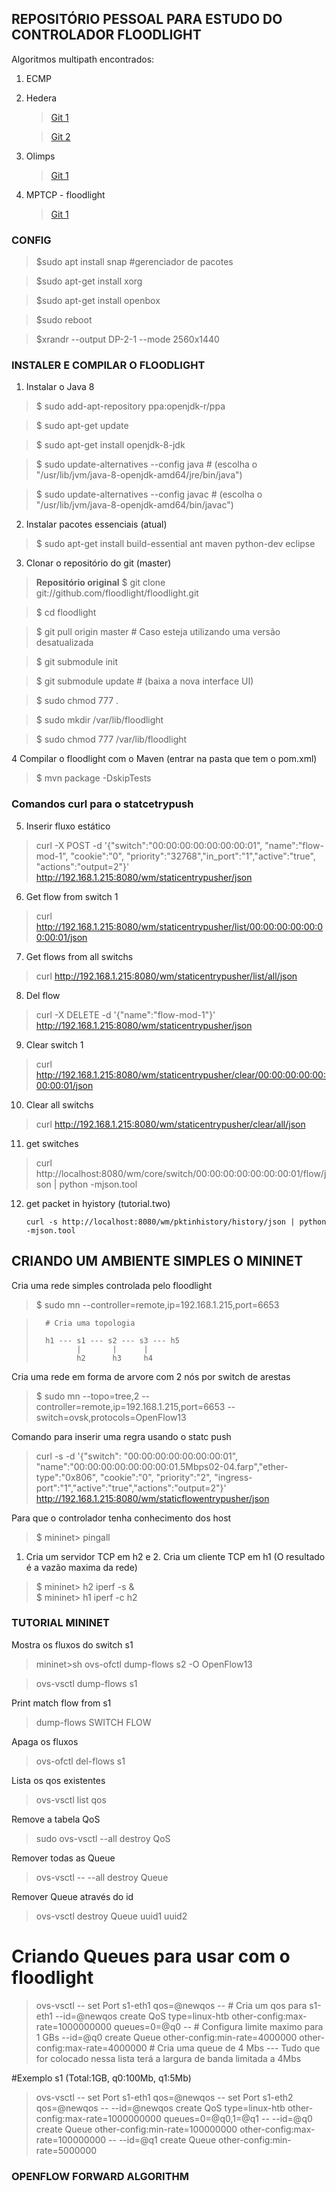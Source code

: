 <h2>REPOSITÓRIO PESSOAL PARA ESTUDO DO CONTROLADOR FLOODLIGHT</h2>



Algoritmos multipath encontrados:

1. ECMP

2. Hedera 
	
	>[Git 1](https://github.com/vishalshubham/Multipath-Hedera-system-in-Floodlight-controller/tree/5e71970f4025201f6670bbe8bd56f76f4b30e062/src/main/java/net/floodlightcontroller/hedera)
	
	>[Git 2](https://github.com/strategist333/hedera)

3. Olimps
			
	>[Git 1](https://github.com/IstanbulBoy/floodlight-olimps)

4. MPTCP - floodlight
			
	>[Git 1](https://github.com/zsavvas/MPTCP-aware-SDN)


<h3> CONFIG </h3>


>$sudo apt install snap #gerenciador de pacotes

>$sudo apt-get install xorg

>$sudo apt-get install openbox

>$sudo reboot

>$xrandr --output DP-2-1 --mode 2560x1440


<h3>INSTALER E COMPILAR O FLOODLIGHT</h3>

	
1.  Instalar o Java 8

>$ sudo add-apt-repository ppa:openjdk-r/ppa

>$ sudo apt-get update

>$ sudo apt-get install openjdk-8-jdk

>$ sudo update-alternatives --config java     # (escolha o "/usr/lib/jvm/java-8-openjdk-amd64/jre/bin/java")

>$ sudo update-alternatives --config javac    # (escolha o "/usr/lib/jvm/java-8-openjdk-amd64/bin/javac")

2. Instalar pacotes essenciais (atual)
		
>$ sudo apt-get install build-essential ant maven python-dev eclipse

3. Clonar o repositório do git (master)
	
><b>Repositório original</b>
>$ git clone git://github.com/floodlight/floodlight.git

>$ cd floodlight                               

>$ git pull origin master                     # Caso esteja utilizando uma versão desatualizada

>$ git submodule init

>$ git submodule update                       # (baixa a nova interface UI)


>$ sudo chmod 777 .

>$ sudo mkdir /var/lib/floodlight

>$ sudo chmod 777 /var/lib/floodlight

4 Compilar o floodlight com o Maven (entrar na pasta que tem o pom.xml)
	

>$ mvn package -DskipTests


<h3>Comandos curl para o statcetrypush</h3>

5. Inserir fluxo estático

>curl -X POST -d '{"switch":"00:00:00:00:00:00:00:01", "name":"flow-mod-1", "cookie":"0", "priority":"32768","in_port":"1","active":"true", "actions":"output=2"}' http://192.168.1.215:8080/wm/staticentrypusher/json

6.	Get flow from switch 1
	
>curl http://192.168.1.215:8080/wm/staticentrypusher/list/00:00:00:00:00:00:00:01/json

7. Get flows from all switchs
		
>curl http://192.168.1.215:8080/wm/staticentrypusher/list/all/json

8. Del flow
		
>curl -X DELETE -d '{"name":"flow-mod-1"}' http://192.168.1.215:8080/wm/staticentrypusher/json

9. Clear switch 1
		
>curl http://192.168.1.215:8080/wm/staticentrypusher/clear/00:00:00:00:00:00:00:01/json
		
10. Clear all switchs
		
>curl http://192.168.1.215:8080/wm/staticentrypusher/clear/all/json
	

11. get switches
		
>curl http://localhost:8080/wm/core/switch/00:00:00:00:00:00:00:01/flow/json | python -mjson.tool

12. get packet in hyistory (tutorial.two)

		curl -s http://localhost:8080/wm/pktinhistory/history/json | python -mjson.tool

<h2>CRIANDO UM AMBIENTE SIMPLES O MININET</h2>

Cria uma rede simples controlada pelo floodlight

>$ sudo mn --controller=remote,ip=192.168.1.215,port=6653 		

>		# Cria uma topologia 
>
>		h1 --- s1 --- s2 --- s3 --- h5
>		       |       |      |
>		       h2      h3     h4

Cria uma rede em forma de arvore com 2 nós por switch de arestas

>$ sudo mn --topo=tree,2 --controller=remote,ip=192.168.1.215,port=6653 --switch=ovsk,protocols=OpenFlow13


Comando para inserir uma regra usando o statc push

>curl -s -d '{"switch": "00:00:00:00:00:00:00:01", "name":"00:00:00:00:00:00:00:01.5Mbps02-04.farp","ether-type":"0x806", "cookie":"0", "priority":"2", "ingress-port":"1","active":"true","actions":"output=2"}' http://192.168.1.215:8080/wm/staticflowentrypusher/json


Para que o controlador tenha conhecimento dos host 

>$ mininet>  pingall												

1. Cria um servidor TCP em h2 e 2. Cria um cliente TCP em h1 (O resultado é a vazão maxima da rede)


>$ mininet>	h2 iperf -s &										
>$ mininet>	h1 iperf -c h2 																											

<h3>TUTORIAL MININET</h3>												

Mostra os fluxos do switch s1
>mininet\>sh ovs-ofctl dump-flows s2 -O OpenFlow13

>ovs-vsctl dump-flows s1

Print match flow from s1
>dump-flows SWITCH FLOW

Apaga os fluxos
>ovs-ofctl del-flows s1

Lista os qos existentes
>ovs-vsctl list qos

Remove a tabela QoS
>sudo ovs-vsctl --all destroy QoS

Remover todas as Queue
>ovs-vsctl -- --all destroy Queue

Remover Queue através do id
>ovs-vsctl  destroy Queue uuid1 uuid2



# Criando Queues para usar com o floodlight
>ovs-vsctl -- set Port s1-eth1 qos=@newqos --                                            # Cria um qos para s1-eth1
>--id=@newqos create QoS type=linux-htb other-config:max-rate=1000000000 queues=0=@q0 -- # Configura limite maximo para 1 GBs
>--id=@q0 create Queue other-config:min-rate=4000000 other-config:max-rate=4000000		 # Cria uma queue de 4 Mbs --- Tudo que for colocado nessa lista terá a largura de banda limitada a 4Mbs

#Exemplo
s1   (Total:1GB, q0:100Mb, q1:5Mb)
>ovs-vsctl -- set Port s1-eth1 qos=@newqos -- set Port s1-eth2 qos=@newqos -- --id=@newqos   create   QoS    type=linux-htb    other-config:max-rate=1000000000 queues=0=@q0,1=@q1 -- --id=@q0   create   Queue   other-config:min-rate=100000000 other-config:max-rate=100000000 -- --id=@q1 create Queue other-config:min-rate=5000000


<h3>OPENFLOW FORWARD ALGORITHM</h3>


